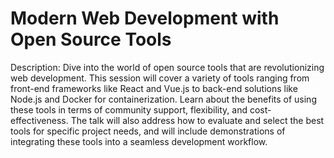 # Modern Web Development with Open Source Tools
Description: Dive into the world of open source tools that are revolutionizing web development. This session will cover a variety of tools ranging from front-end frameworks like React and Vue.js to back-end solutions like Node.js and Docker for containerization. Learn about the benefits of using these tools in terms of community support, flexibility, and cost-effectiveness. The talk will also address how to evaluate and select the best tools for specific project needs, and will include demonstrations of integrating these tools into a seamless development workflow.
